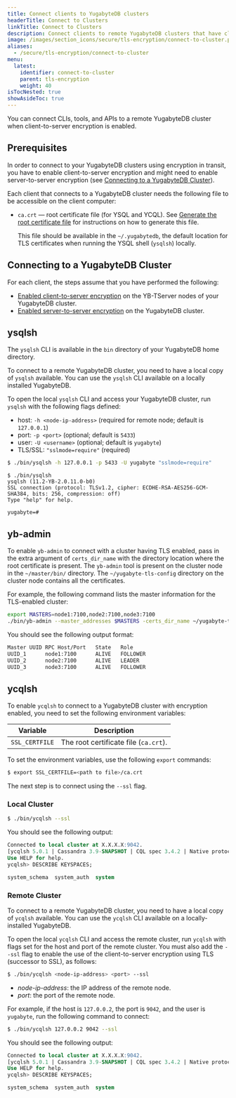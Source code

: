 ```yaml
---
title: Connect clients to YugabyteDB clusters
headerTitle: Connect to Clusters
linkTitle: Connect to Clusters
description: Connect clients to remote YugabyteDB clusters that have client-to-server encryption enabled.
image: /images/section_icons/secure/tls-encryption/connect-to-cluster.png
aliases:
  - /secure/tls-encryption/connect-to-cluster
menu:
  latest:
    identifier: connect-to-cluster
    parent: tls-encryption
    weight: 40
isTocNested: true
showAsideToc: true
---
```


You can connect CLIs, tools, and APIs to a remote YugabyteDB cluster when client-to-server encryption is enabled.

## Prerequisites

In order to connect to your YugabyteDB clusters using encryption in transit, you have to enable client-to-server encryption and might need to enable server-to-server encryption (see [Connecting to a YugabyteDB Cluster](#connecting-to-a-yugabytedb-cluster)).

Each client that connects to a YugabyteDB cluster needs the following file to be accessible on the client computer:

- `ca.crt` — root certificate file (for YSQL and YCQL). See [Generate the root certificate file](../server-certificates/#generate-the-root-certificate-file) for instructions on how to generate this file.

  This file should be available in the `~/.yugabytedb`, the default location for TLS certificates when running the YSQL shell (`ysqlsh`) locally.

## Connecting to a YugabyteDB Cluster

For each client, the steps assume that you have performed the following:

- [Enabled client-to-server encryption](../client-to-server/) on the YB-TServer nodes of your YugabyteDB cluster.
- [Enabled server-to-server encryption](../server-to-server/) on the YugabyteDB cluster.

## ysqlsh

The `ysqlsh` CLI is available in the `bin` directory of your YugabyteDB home directory.

To connect to a remote YugabyteDB cluster, you need to have a local copy of `ysqlsh` available. You can use the `ysqlsh` CLI available on a locally installed YugabyteDB.

To open the local `ysqlsh` CLI and access your YugabyteDB cluster, run `ysqlsh` with the following flags defined:

- host: `-h <node-ip-address>` (required for remote node; default is `127.0.0.1`)
- port: `-p <port>` (optional; default is `5433`)
- user: `-U <username>` (optional; default is `yugabyte`)
- TLS/SSL: `"sslmode=require"` (required)

```sh
$ ./bin/ysqlsh -h 127.0.0.1 -p 5433 -U yugabyte "sslmode=require"
```

```
$ ./bin/ysqlsh
ysqlsh (11.2-YB-2.0.11.0-b0)
SSL connection (protocol: TLSv1.2, cipher: ECDHE-RSA-AES256-GCM-SHA384, bits: 256, compression: off)
Type "help" for help.

yugabyte=#
```

## yb-admin

To enable `yb-admin` to connect with a cluster having TLS enabled, pass in the extra argument of `certs_dir_name` with the directory location where the root certificate is present. The `yb-admin` tool is present on the cluster node in the `~/master/bin/` directory. The `~/yugabyte-tls-config` directory on the cluster node contains all the certificates.

For example, the following command lists the master information for the TLS-enabled cluster:

```sh
export MASTERS=node1:7100,node2:7100,node3:7100
./bin/yb-admin --master_addresses $MASTERS -certs_dir_name ~/yugabyte-tls-config list_all_masters
```

You should see the following output format:

```sh
Master UUID	RPC Host/Port	State	Role
UUID_1 		node1:7100  	ALIVE 	FOLLOWER
UUID_2		node2:7100     	ALIVE 	LEADER
UUID_3 		node3:7100     	ALIVE 	FOLLOWER
```

## ycqlsh

To enable `ycqlsh` to connect to a YugabyteDB cluster with encryption enabled, you need to set the following environment variables:

Variable       | Description
---------------|------------------------------
`SSL_CERTFILE` | The root certificate file (`ca.crt`).

To set the environment variables, use the following `export` commands:

```sh
$ export SSL_CERTFILE=<path to file>/ca.crt
```

The next step is to connect using the `--ssl` flag.

### Local Cluster

```sh
$ ./bin/ycqlsh --ssl
```

You should see the following output:

```sql
Connected to local cluster at X.X.X.X:9042.
[ycqlsh 5.0.1 | Cassandra 3.9-SNAPSHOT | CQL spec 3.4.2 | Native protocol v4]
Use HELP for help.
ycqlsh> DESCRIBE KEYSPACES;

system_schema  system_auth  system
```

### Remote Cluster

To connect to a remote YugabyteDB cluster, you need to have a local copy of `ycqlsh` available. You can use the `ycqlsh` CLI available on a locally-installed YugabyteDB.

To open the local `ycqlsh` CLI and access the remote cluster, run `ycqlsh` with flags set for the host and port of the remote cluster. You must also add the `--ssl` flag to enable the use of the client-to-server encryption using TLS (successor to SSL), as follows:

```sh
$ ./bin/ycqlsh <node-ip-address> <port> --ssl
```

- *node-ip-address*: the IP address of the remote node.
- *port*: the port of the remote node.

For example, if the host is `127.0.0.2`, the port is `9042`, and the user is `yugabyte`, run the following command to connect:

```sh
$ ./bin/ycqlsh 127.0.0.2 9042 --ssl
```

You should see the following output:

```sql
Connected to local cluster at X.X.X.X:9042.
[ycqlsh 5.0.1 | Cassandra 3.9-SNAPSHOT | CQL spec 3.4.2 | Native protocol v4]
Use HELP for help.
ycqlsh> DESCRIBE KEYSPACES;

system_schema  system_auth  system
```

